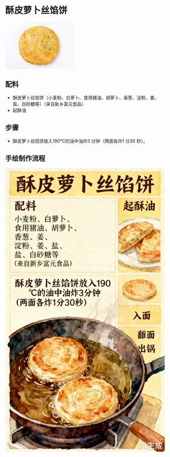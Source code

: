 # 酥皮萝卜丝馅饼

![酥皮萝卜丝馅饼](../images/酥皮萝卜丝馅饼.png)


## 配料

- 酥皮萝卜丝馅饼（小麦粉、白萝卜、食用猪油、胡萝卜、香葱、淀粉、姜、盐、白砂糖等）（来自新乡富元食品）
- 起酥油

## 步骤

- 酥皮萝卜丝馅饼放入190℃的油中油炸3 分钟（两面各炸1 分30 秒）。


## 手绘制作流程

![手绘制作流程](../images/早餐/酥皮萝卜丝馅饼.jpg)
